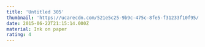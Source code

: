 ```yaml
---
title: 'Untitled 305'
thumbnail: 'https://ucarecdn.com/521e5c25-9b9c-475c-8fe5-f31233f10f95/'
date: 2015-06-22T21:15:14.000Z
material: Ink on paper
rating: 4
---
```

